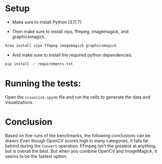 # Setup
- Make sure to install Python (3.11.7)

- Then make sure to install vips, ffmpeg, imagemagick, and graphicsmagick.

```sh
brew install vips ffmpeg imagemagick graphicsmagick
```

- And make sure to install the required python dependencies.

```sh
pip install -r requirements.txt
```

# Running the tests:
Open the `visualize.ipynb` file and run the cells to generate the data and visualizations.

# Conclusion
Based on five runs of the benchmarks, the following conclusions can be drawn:
Even though OpenCV scores high in many categories, it falls far behind during the `Convert` operation. FFmpeg isn't the greatest at anything, but is overall the best. But when you combine OpenCV and ImageMagick, it seems to be the fastest option.